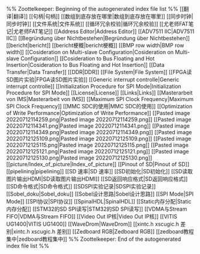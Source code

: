 %% Zoottelkeeper: Beginning of the autogenerated index file list  %%
 [[翻译|翻译]]
 [[句柄|句柄]]
 [[数组到底存放在哪里|数组到底存放在哪里]]
 [[同步时钟|同步时钟]]
 [[文件系统|文件系统]]
 [[循环冗余校验|循环冗余校验]]
 [[尤老师FAT笔记|尤老师FAT笔记]]
 [[Address Editor|Address Editor]]
 [[ADV7511 IIC|ADV7511 IIC]]
 [[Begründung über Nichtbestehen|Begründung über Nichtbestehen]]
 [[bericht|bericht]]
 [[bericht梗概|bericht梗概]]
 [[BMP row width|BMP row width]]
 [[Cosideration on Multi-slave Configuration|Cosideration on Multi-slave Configuration]]
 [[Cosideration to Bus Floating and Hot Insertion|Cosideration to Bus Floating and Hot Insertion]]
 [[Data Transfer|Data Transfer]]
 [[DDR|DDR]]
 [[File System|File System]]
 [[FPGA读SD图片实验|FPGA读SD图片实验]]
 [[Generic interrupt controlle|Generic interrupt controlle]]
 [[Initialization Procedure for SPI Mode|Initialization Procedure for SPI Mode]]
 [[License|License]]
 [[Links|Links]]
 [[Masterarbeit von IMS|Masterarbeit von IMS]]
 [[Maximum SPI Clock Frequency|Maximum SPI Clock Frequency]]
 [[MMC SDC的使用|MMC SDC的使用]]
 [[Optimization of Write Performance|Optimization of Write Performance]]
 [[Pasted image 20220712114259.png|Pasted image 20220712114259.png]]
 [[Pasted image 20220712114341.png|Pasted image 20220712114341.png]]
 [[Pasted image 20220712114349.png|Pasted image 20220712114349.png]]
 [[Pasted image 20220712125109.png|Pasted image 20220712125109.png]]
 [[Pasted image 20220712125115.png|Pasted image 20220712125115.png]]
 [[Pasted image 20220712125121.png|Pasted image 20220712125121.png]]
 [[Pasted image 20220712125130.png|Pasted image 20220712125130.png]]
 [[picture/Index_of_picture|Index_of_picture]]
 [[Pinout of SD|Pinout of SD]]
 [[pipelining|pipelining]]
 [[SD 速率|SD 速率]]
 [[SD初始化|SD初始化]]
 [[SD读取图片输出HDMI|SD读取图片输出HDMI]]
 [[SD返回响应格式|SD返回响应格式]]
 [[SD命令格式|SD命令格式]]
 [[SDSPI实验记录|SDSPI实验记录]]
 [[Sobel_doku|Sobel_doku]]
 [[Sobel设计思路|Sobel设计思路]]
 [[SPI Mode|SPI Mode]]
 [[SPI协议|SPI协议]]
 [[SpinalHDL|SpinalHDL]]
 [[Static内存分配|Static内存分配]]
 [[STM32的SD SPI读写|STM32的SD SPI读写]]
 [[VDMA与Stream FIFO|VDMA与Stream FIFO]]
 [[Video Out IP核|Video Out IP核]]
 [[VITIS UG1400|VITIS UG1400]]
 [[WaveDrom|WaveDrom]]
 [[xintc.h xscugic.h 差别|xintc.h xscugic.h 差别]]
 [[Zedboard RGB|Zedboard RGB]]
 [[zedboard教程集中|zedboard教程集中]]
%% Zoottelkeeper: End of the autogenerated index file list  %%
